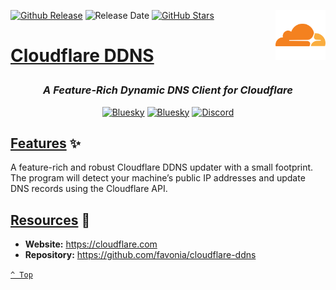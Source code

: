 <a name="top" href="docker-compose.yml" target="_blank"><img height="80" align="right" src="assets/icon.png" alt="Cloudflare DDNS" /></a>

[![Github Release][github-release]](https://github.com/favonia/cloudflare-ddns/releases/tag/v1.15.1)
![Release Date][release-date]
[![GitHub Stars][github-stars]](https://github.com/favonia/cloudflare-ddns)

<h1>

[Cloudflare DDNS](docker-compose.yml)

</h1>

<div align="center">

### _A Feature-Rich Dynamic DNS Client for Cloudflare_

<a href="https://bsky.app/profile/aever.au" target="_blank"><img alt="Bluesky" src="https://img.shields.io/badge/Bluesky-0085ff?style=flat-square&logo=bluesky&logoColor=white" /></a>
<a href="mailto:github.discharge208@passfwd.com" target="_blank"><img alt="Bluesky" src="https://img.shields.io/badge/Email-00B4F0?style=flat-square&logo=maildotru&logoColor=white" /></a>
<a href="https://discord.com/users/146165361333633024" target="_blank"><img alt="Discord" src="https://img.shields.io/badge/Discord-5865f2?style=flat-square&logo=discord&logoColor=white" /></a>

</div>

## [Features](#top) ✨

A feature-rich and robust Cloudflare DDNS updater with a small footprint. The program will detect your machine’s public IP addresses and update DNS records using the Cloudflare API.

## [Resources](#top) 📖

* **Website:** https://cloudflare.com
* **Repository:** https://github.com/favonia/cloudflare-ddns

[`^ Top`](#top)




[github-release]: https://img.shields.io/github/v/release/favonia/cloudflare-ddns?style=flat-square&labelColor=31383f
[release-date]: https://img.shields.io/github/release-date/favonia/cloudflare-ddns?style=flat-square&labelColor=31383f
[github-stars]: https://img.shields.io/github/stars/favonia/cloudflare-ddns
